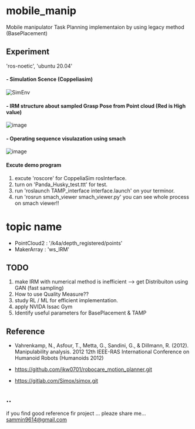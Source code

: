 # mobile_manip

 Mobile manipulator Task Planning implementaion  by using legacy method (BasePlacement)

## Experiment 
'ros-noetic', 'ubuntu 20.04'

#### - Simulation Scence (Coppeliasim)
![SimEnv](https://user-images.githubusercontent.com/49723556/151513552-4a18bd52-326e-4349-b107-844899f97b59.png)

#### - IRM structure about sampled Grasp Pose from Point cloud (Red is High value)
![image](https://user-images.githubusercontent.com/49723556/151492932-8656a287-cd8e-49da-adbd-e60db22570e8.png)

#### - Operating sequence visulazation using smach
![image](https://user-images.githubusercontent.com/49723556/152644945-2308bda1-6664-4fd2-9692-59a77cfc3e94.png)


#### Excute demo program

1. excute 'roscore' for CoppeliaSim rosInterface.
2. turn on 'Panda_Husky_test.ttt' for test. 
3. run 'roslaunch  TAMP_interface interface.launch' on your terminor.
4. run 'rosrun  smach_viewer smach_viewer.py' you can see whole process on smach viewer!! 

# topic name

 * PointCloud2 : '/k4a/depth_registered/points'  
 * MakerArray : 'ws_IRM' 

## TODO

1. make IRM with numerical method is inefficient --> get Distribuiton using GAN (fast sampling)
2. How to use Quality Measure?? 
3. study RL / ML for efficient implementation.
4. apply NVIDA Issac Gym
5. Identify useful parameters for BasePlacement & TAMP

## Reference
- Vahrenkamp, N., Asfour, T., Metta, G., Sandini, G., & Dillmann, R. (2012). Manipulability analysis. 2012 12th IEEE-RAS International Conference on Humanoid Robots (Humanoids 2012)

- https://github.com/jkw0701/robocare_motion_planner.git
- https://gitlab.com/Simox/simox.git

## ..
if you find good reference fir project ... pleaze share me... sammin9614@gmail.com
